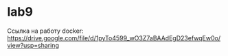 # lab9
Ссылка на работу docker: https://drive.google.com/file/d/1pyTo4599_wO3Z7aBAAdEgD23efwqEw0o/view?usp=sharing

